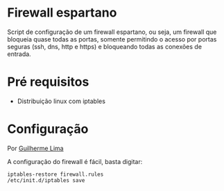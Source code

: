 # Firewall espartano

Script de configuração de um firewall espartano, ou seja, um firewall que bloqueia quase todas as portas, somente permitindo o acesso por portas seguras (ssh, dns, http e https) e bloqueando todas as conexões de entrada.

# Pré requisitos

- Distribuição linux com iptables

# Configuração

Por [Guilherme Lima](https://github.com/gslima)

A configuração do firewall é fácil, basta digitar:

```
iptables-restore firewall.rules
/etc/init.d/iptables save
```

